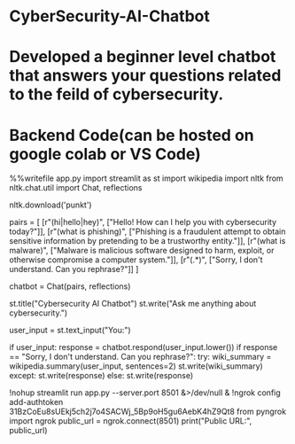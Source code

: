# CyberSecurity-AI-Chatbot
# Developed a beginner level chatbot that answers your questions related to the feild of cybersecurity.
# Backend Code(can be hosted on google colab or VS Code)

%%writefile app.py
import streamlit as st
import wikipedia
import nltk
from nltk.chat.util import Chat, reflections

nltk.download('punkt')


pairs = [
    [r"(hi|hello|hey)", ["Hello! How can I help you with cybersecurity today?"]],
    [r"(what is phishing)", ["Phishing is a fraudulent attempt to obtain sensitive information by pretending to be a trustworthy entity."]],
    [r"(what is malware)", ["Malware is malicious software designed to harm, exploit, or otherwise compromise a computer system."]],
    [r"(.*)", ["Sorry, I don't understand. Can you rephrase?"]]
]

chatbot = Chat(pairs, reflections)

st.title("Cybersecurity AI Chatbot")
st.write("Ask me anything about cybersecurity.")

user_input = st.text_input("You:")

if user_input:
    response = chatbot.respond(user_input.lower())
    if response == "Sorry, I don't understand. Can you rephrase?":
        try:
            wiki_summary = wikipedia.summary(user_input, sentences=2)
            st.write(wiki_summary)
        except:
            st.write(response)
    else:
         st.write(response)
         
!nohup streamlit run app.py --server.port 8501 &>/dev/null &
!ngrok config add-authtoken 31BzCoEu8sUEkj5ch2j7o4SACWj_5Bp9oH5gu6AebK4hZ9Qt8
from pyngrok import ngrok
public_url = ngrok.connect(8501)
print("Public URL:", public_url)

    
       


